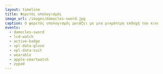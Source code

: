 ```yaml
---
layout: timeline
title: Φορετός υπολογισμός
image_url: /images/damocles-sword.jpg
caption: Ο φορετός υπολογισμός μοιάζει με μια μικρότερη εκδοχή του κινητού υπολογισμού, αλλά διαφέρει ουσιαστικά στην διάδραση, η οποία βασίζεται περισσότερο στις φυσικές διεπαφές και κυρίως στην αναγνώριση πλαισίου. 
events:
  - damocles-sword
  - lcd-watch
  - active-badge
  - vpl-data-glove
  - vpl-data-suit
  - wearable
  - apple-smartwatch
  - zypad
---
```


